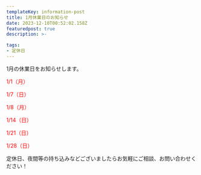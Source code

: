 ```yaml
---
templateKey: information-post
title: 1月休業日のお知らせ
date: 2023-12-10T00:52:02.158Z
featuredpost: true
description: >-

tags:
- 定休日
---
```


1月の休業日をお知らせします。

<span style="color: red;">1/1（月）</span>

<span style="color: red;">1/7（日）</span>

<span style="color: red;">1/8（月）</span>

<span style="color: red;">1/14（日）</span>

<span style="color: red;">1/21（日）</span>

<span style="color: red;">1/28（日）</span>



定休日、夜間等の持ち込みなどございましたらお気軽にご相談、お問い合わせください！


